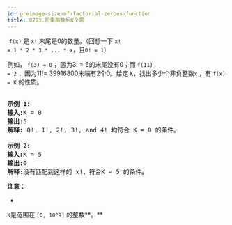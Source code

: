 ```yaml
---
id: preimage-size-of-factorial-zeroes-function
title: 0793.阶乘函数后K个零
---
```

 <code>f(x)</code> 是 <code>x!</code> 末尾是0的数量。（回想一下 <code>x! = 1 * 2 * 3 * ... * x</code>，且<code>0! = 1</code>）

例如， <code>f(3) = 0</code> ，因为3! = 6的末尾没有0；而 <code>f(11) = 2</code> ，因为11!= 39916800末端有2个0。给定 <code>K</code>，找出多少个非负整数<code>x</code> ，有 <code>f(x) = K</code> 的性质。


<pre><br/><strong>示例 1:<br/>输入:</strong>K = 0<strong><br/>输出:</strong>5<strong><br/>解释:</strong> 0!, 1!, 2!, 3!, and 4! 均符合 K = 0 的条件。<strong><br/><br/>示例 2:<br/>输入:</strong>K = 5<strong><br/>输出:</strong>0<strong><br/>解释:</strong>没有匹配到这样的 x!，符合K = 5 的条件<strong>。</strong><br/></pre>

**注意：**


- 
<code>K</code>是范围在 <code>[0, 10^9]</code> 的整数**。**

